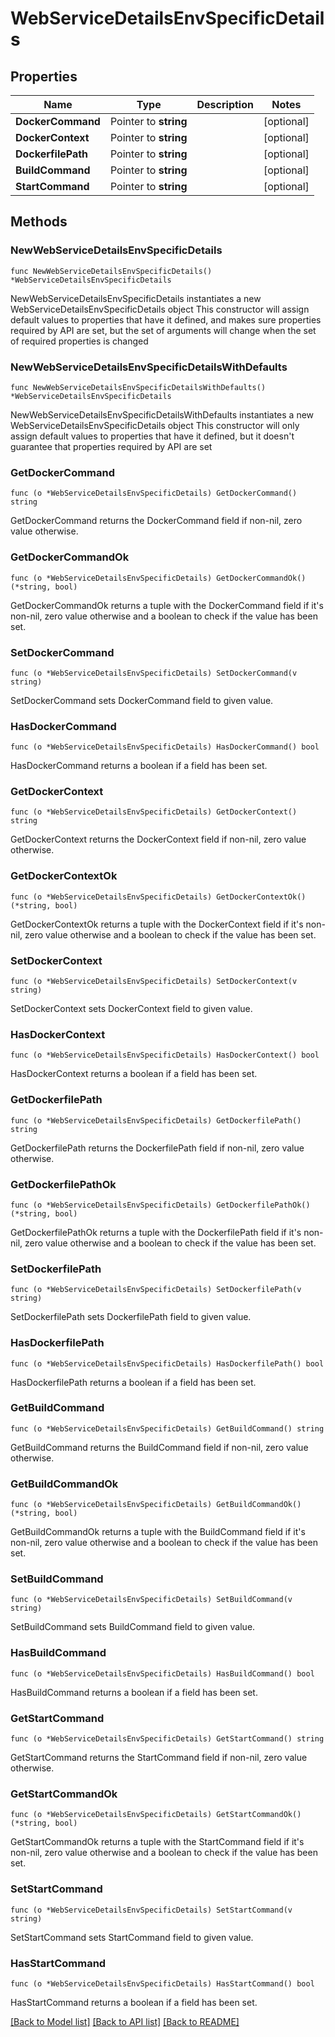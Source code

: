 # WebServiceDetailsEnvSpecificDetails

## Properties

Name | Type | Description | Notes
------------ | ------------- | ------------- | -------------
**DockerCommand** | Pointer to **string** |  | [optional] 
**DockerContext** | Pointer to **string** |  | [optional] 
**DockerfilePath** | Pointer to **string** |  | [optional] 
**BuildCommand** | Pointer to **string** |  | [optional] 
**StartCommand** | Pointer to **string** |  | [optional] 

## Methods

### NewWebServiceDetailsEnvSpecificDetails

`func NewWebServiceDetailsEnvSpecificDetails() *WebServiceDetailsEnvSpecificDetails`

NewWebServiceDetailsEnvSpecificDetails instantiates a new WebServiceDetailsEnvSpecificDetails object
This constructor will assign default values to properties that have it defined,
and makes sure properties required by API are set, but the set of arguments
will change when the set of required properties is changed

### NewWebServiceDetailsEnvSpecificDetailsWithDefaults

`func NewWebServiceDetailsEnvSpecificDetailsWithDefaults() *WebServiceDetailsEnvSpecificDetails`

NewWebServiceDetailsEnvSpecificDetailsWithDefaults instantiates a new WebServiceDetailsEnvSpecificDetails object
This constructor will only assign default values to properties that have it defined,
but it doesn't guarantee that properties required by API are set

### GetDockerCommand

`func (o *WebServiceDetailsEnvSpecificDetails) GetDockerCommand() string`

GetDockerCommand returns the DockerCommand field if non-nil, zero value otherwise.

### GetDockerCommandOk

`func (o *WebServiceDetailsEnvSpecificDetails) GetDockerCommandOk() (*string, bool)`

GetDockerCommandOk returns a tuple with the DockerCommand field if it's non-nil, zero value otherwise
and a boolean to check if the value has been set.

### SetDockerCommand

`func (o *WebServiceDetailsEnvSpecificDetails) SetDockerCommand(v string)`

SetDockerCommand sets DockerCommand field to given value.

### HasDockerCommand

`func (o *WebServiceDetailsEnvSpecificDetails) HasDockerCommand() bool`

HasDockerCommand returns a boolean if a field has been set.

### GetDockerContext

`func (o *WebServiceDetailsEnvSpecificDetails) GetDockerContext() string`

GetDockerContext returns the DockerContext field if non-nil, zero value otherwise.

### GetDockerContextOk

`func (o *WebServiceDetailsEnvSpecificDetails) GetDockerContextOk() (*string, bool)`

GetDockerContextOk returns a tuple with the DockerContext field if it's non-nil, zero value otherwise
and a boolean to check if the value has been set.

### SetDockerContext

`func (o *WebServiceDetailsEnvSpecificDetails) SetDockerContext(v string)`

SetDockerContext sets DockerContext field to given value.

### HasDockerContext

`func (o *WebServiceDetailsEnvSpecificDetails) HasDockerContext() bool`

HasDockerContext returns a boolean if a field has been set.

### GetDockerfilePath

`func (o *WebServiceDetailsEnvSpecificDetails) GetDockerfilePath() string`

GetDockerfilePath returns the DockerfilePath field if non-nil, zero value otherwise.

### GetDockerfilePathOk

`func (o *WebServiceDetailsEnvSpecificDetails) GetDockerfilePathOk() (*string, bool)`

GetDockerfilePathOk returns a tuple with the DockerfilePath field if it's non-nil, zero value otherwise
and a boolean to check if the value has been set.

### SetDockerfilePath

`func (o *WebServiceDetailsEnvSpecificDetails) SetDockerfilePath(v string)`

SetDockerfilePath sets DockerfilePath field to given value.

### HasDockerfilePath

`func (o *WebServiceDetailsEnvSpecificDetails) HasDockerfilePath() bool`

HasDockerfilePath returns a boolean if a field has been set.

### GetBuildCommand

`func (o *WebServiceDetailsEnvSpecificDetails) GetBuildCommand() string`

GetBuildCommand returns the BuildCommand field if non-nil, zero value otherwise.

### GetBuildCommandOk

`func (o *WebServiceDetailsEnvSpecificDetails) GetBuildCommandOk() (*string, bool)`

GetBuildCommandOk returns a tuple with the BuildCommand field if it's non-nil, zero value otherwise
and a boolean to check if the value has been set.

### SetBuildCommand

`func (o *WebServiceDetailsEnvSpecificDetails) SetBuildCommand(v string)`

SetBuildCommand sets BuildCommand field to given value.

### HasBuildCommand

`func (o *WebServiceDetailsEnvSpecificDetails) HasBuildCommand() bool`

HasBuildCommand returns a boolean if a field has been set.

### GetStartCommand

`func (o *WebServiceDetailsEnvSpecificDetails) GetStartCommand() string`

GetStartCommand returns the StartCommand field if non-nil, zero value otherwise.

### GetStartCommandOk

`func (o *WebServiceDetailsEnvSpecificDetails) GetStartCommandOk() (*string, bool)`

GetStartCommandOk returns a tuple with the StartCommand field if it's non-nil, zero value otherwise
and a boolean to check if the value has been set.

### SetStartCommand

`func (o *WebServiceDetailsEnvSpecificDetails) SetStartCommand(v string)`

SetStartCommand sets StartCommand field to given value.

### HasStartCommand

`func (o *WebServiceDetailsEnvSpecificDetails) HasStartCommand() bool`

HasStartCommand returns a boolean if a field has been set.


[[Back to Model list]](../README.md#documentation-for-models) [[Back to API list]](../README.md#documentation-for-api-endpoints) [[Back to README]](../README.md)


